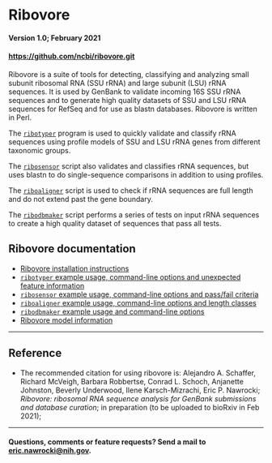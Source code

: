 # Ribovore <a name="top"></a>
#### Version 1.0; February 2021
#### https://github.com/ncbi/ribovore.git

Ribovore is a suite of tools for detecting, classifying and analyzing
small subunit ribosomal RNA (SSU rRNA) and large subunit (LSU) rRNA
sequences. It is used by GenBank to validate incoming 16S SSU rRNA
sequences and to generate high quality datasets of SSU and LSU rRNA
sequences for RefSeq and for use as blastn databases. Ribovore is
written in Perl.

The [`ribotyper`](documentation/ribotyper.md#top) program is used to
quickly validate and classify rRNA sequences using profile models of
SSU and LSU rRNA genes from different taxonomic groups.

The [`ribosensor`](documentation/ribosensor.md#top) script also
validates and classifies rRNA sequences, but uses blastn to do
single-sequence comparisons in addition to using profiles.

The [`riboaligner`](documentation/riboaligner.md#top) script is used
to check if rRNA sequences are full length and do not extend past the
gene boundary.

The [`ribodbmaker`](documentation/ribodbmaker.md#top) script performs
a series of tests on input rRNA sequences to create a high quality dataset
of sequences that pass all tests.

## <a name="documentation"></a> Ribovore documentation 

* [Ribovore installation instructions](documentation/install.md#top)
* [`ribotyper` example usage, command-line options and unexpected feature information](documentation/ribotyper.md#top)
* [`ribosensor` example usage, command-line options and pass/fail criteria](documentation/ribosensor.md#top)
* [`riboaligner` example usage, command-line options and length classes](documentation/riboaligner.md#top)
* [`ribodbmaker` example usage and command-line options](documentation/ribodbmaker.md#top)
* [Ribovore model information](documentation/models.md#top)

---

## Reference <a name="reference"></a>
* The recommended citation for using ribovore is:
  Alejandro A. Schaffer, Richard McVeigh, Barbara Robbertse,
  Conrad L. Schoch, Anjanette Johnston, Beverly Underwood, Ilene Karsch-Mizrachi, Eric P.
  Nawrocki; *Ribovore: ribosomal RNA sequence analysis for GenBank submissions and database curation*;
  in preparation (to be uploaded to bioRxiv in Feb 2021);

---

#### Questions, comments or feature requests? Send a mail to eric.nawrocki@nih.gov.
